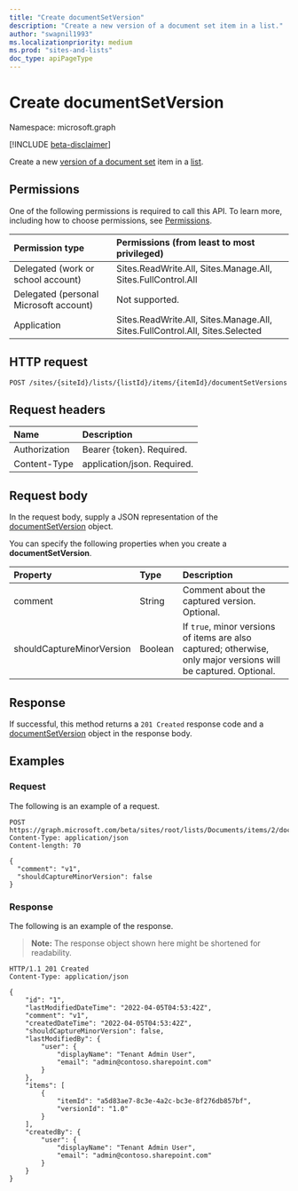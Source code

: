 ```yaml
---
title: "Create documentSetVersion"
description: "Create a new version of a document set item in a list."
author: "swapnil1993"
ms.localizationpriority: medium
ms.prod: "sites-and-lists"
doc_type: apiPageType
---
```


# Create documentSetVersion
Namespace: microsoft.graph

[!INCLUDE [beta-disclaimer](../../includes/beta-disclaimer.md)]

Create a new [version of a document set](../resources/documentsetversion.md) item in a [list](../resources/list.md).

## Permissions
One of the following permissions is required to call this API. To learn more, including how to choose permissions, see [Permissions](/graph/permissions-reference).

|Permission type|Permissions (from least to most privileged)|
|:---|:---|
|Delegated (work or school account)|Sites.ReadWrite.All, Sites.Manage.All, Sites.FullControl.All|
|Delegated (personal Microsoft account)|Not supported.|
|Application|Sites.ReadWrite.All, Sites.Manage.All, Sites.FullControl.All, Sites.Selected|

## HTTP request

<!-- {
  "blockType": "ignored"
}
-->
``` http
POST /sites/{siteId}/lists/{listId}/items/{itemId}/documentSetVersions
```

## Request headers
|Name|Description|
|:---|:---|
|Authorization|Bearer {token}. Required.|
|Content-Type|application/json. Required.|

## Request body
In the request body, supply a JSON representation of the [documentSetVersion](../resources/documentsetversion.md) object.

You can specify the following properties when you create a **documentSetVersion**.

|Property|Type|Description|
|:---|:---|:---|
|comment|String|Comment about the captured version. Optional.|
|shouldCaptureMinorVersion|Boolean|If `true`, minor versions of items are also captured; otherwise, only major versions will be captured. Optional.|



## Response

If successful, this method returns a `201 Created` response code and a [documentSetVersion](../resources/documentsetversion.md) object in the response body.

## Examples

### Request

The following is an example of a request.


<!-- {
  "blockType": "request",
  "name": "create_documentsetversion",
  "sampleKeys": ["2", "root", "Documents"]
}
-->
``` http
POST https://graph.microsoft.com/beta/sites/root/lists/Documents/items/2/documentSetVersions
Content-Type: application/json
Content-length: 70

{
  "comment": "v1",
  "shouldCaptureMinorVersion": false
}
```

### Response

The following is an example of the response.

>**Note:** The response object shown here might be shortened for readability.
<!-- {
  "blockType": "response",
  "name": "create_documentsetversion",
  "truncated": true,
  "@odata.type": "microsoft.graph.documentSetVersion"
}
-->
``` http
HTTP/1.1 201 Created
Content-Type: application/json

{
    "id": "1",
    "lastModifiedDateTime": "2022-04-05T04:53:42Z",
    "comment": "v1",
    "createdDateTime": "2022-04-05T04:53:42Z",
    "shouldCaptureMinorVersion": false,
    "lastModifiedBy": {
        "user": {
            "displayName": "Tenant Admin User",
            "email": "admin@contoso.sharepoint.com"
        }
    },
    "items": [
        {
            "itemId": "a5d83ae7-8c3e-4a2c-bc3e-8f276db857bf",
            "versionId": "1.0"
        }
    ],
    "createdBy": {
        "user": {
            "displayName": "Tenant Admin User",
            "email": "admin@contoso.sharepoint.com"
        }
    }
}
```

